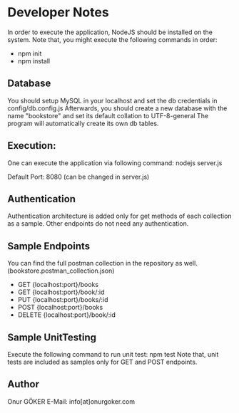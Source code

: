 # Developer Notes
In order to execute the application, NodeJS should be installed on the system.
Note that, you might execute the following commands in order:

- npm init
- npm install

## Database
You should setup MySQL in your localhost and set the db credentials in config/db.config.js
Afterwards, you should create a new database with the name "bookstore" and set its default collation to UTF-8-general
The program will automatically create its own db tables.

## Execution:
One can execute the application via following command:
nodejs server.js

Default Port: 8080 (can be changed in server.js)

## Authentication
Authentication architecture is added only for get methods of each collection as a sample.
Other endpoints do not need any authentication.

## Sample Endpoints
You can find the full postman collection in the repository as well.
(bookstore.postman_collection.json)

- GET {localhost:port}/books
- GET {localhost:port}/book/:id
- PUT {localhost:port}/books/:id
- POST {localhost:port}/books
- DELETE {localhost:port}/book/:id

## Sample UnitTesting
Execute the following command to run unit test: npm test
Note that, unit tests are included as samples only for GET and POST endpoints.

## Author
Onur GÖKER
E-Mail: info[at]onurgoker.com